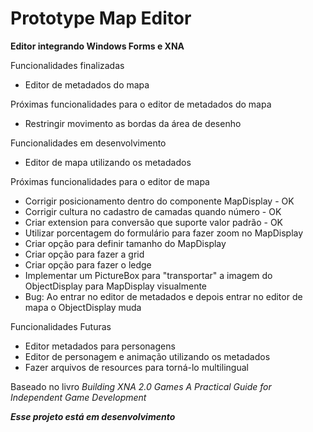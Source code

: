 Prototype Map Editor
====================

**Editor integrando Windows Forms e XNA**

Funcionalidades finalizadas
* Editor de metadados do mapa

Próximas funcionalidades para o editor de metadados do mapa
* Restringir movimento as bordas da área de desenho

Funcionalidades em desenvolvimento
* Editor de mapa utilizando os metadados

Próximas funcionalidades para o editor de mapa
* Corrigir posicionamento dentro do componente MapDisplay - OK
* Corrigir cultura no cadastro de camadas quando número - OK
* Criar extension para conversão que suporte valor padrão - OK
* Utilizar porcentagem do formulário para fazer zoom no MapDisplay
* Criar opção para definir tamanho do MapDisplay
* Criar opção para fazer a grid
* Criar opção para fazer o ledge
* Implementar um PictureBox para "transportar" a imagem do ObjectDisplay para MapDisplay visualmente
* Bug: Ao entrar no editor de metadados e depois entrar no editor de mapa o ObjectDisplay muda

Funcionalidades Futuras
* Editor metadados para personagens
* Editor de personagem e animação utilizando os metadados
* Fazer arquivos de resources para torná-lo multilingual



Baseado no livro *Building XNA 2.0 Games A Practical Guide for Independent Game Development*

***Esse projeto está em desenvolvimento***